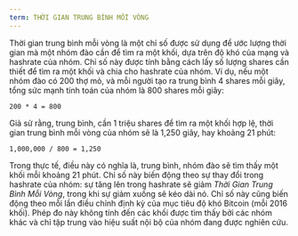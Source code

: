 ```yaml
---
term: THỜI GIAN TRUNG BÌNH MỖI VÒNG
---
```


Thời gian trung bình mỗi vòng là một chỉ số được sử dụng để ước lượng thời gian mà một nhóm đào cần để tìm ra một khối, dựa trên độ khó của mạng và hashrate của nhóm. Chỉ số này được tính bằng cách lấy số lượng shares cần thiết để tìm ra một khối và chia cho hashrate của nhóm. Ví dụ, nếu một nhóm đào có 200 thợ mỏ, và mỗi người tạo ra trung bình 4 shares mỗi giây, tổng sức mạnh tính toán của nhóm là 800 shares mỗi giây:

```text
200 * 4 = 800
```

Giả sử rằng, trung bình, cần 1 triệu shares để tìm ra một khối hợp lệ, thời gian trung bình mỗi vòng của nhóm sẽ là 1,250 giây, hay khoảng 21 phút:

```text
1,000,000 / 800 = 1,250
```

Trong thực tế, điều này có nghĩa là, trung bình, nhóm đào sẽ tìm thấy một khối mỗi khoảng 21 phút. Chỉ số này biến động theo sự thay đổi trong hashrate của nhóm: sự tăng lên trong hashrate sẽ giảm *Thời Gian Trung Bình Mỗi Vòng*, trong khi sự giảm xuống sẽ kéo dài nó. Chỉ số này cũng biến động theo mỗi lần điều chỉnh định kỳ của mục tiêu độ khó Bitcoin (mỗi 2016 khối). Phép đo này không tính đến các khối được tìm thấy bởi các nhóm khác và chỉ tập trung vào hiệu suất nội bộ của nhóm đang được nghiên cứu.
